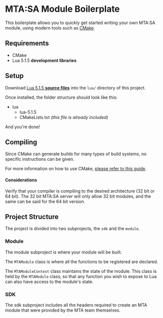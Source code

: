 # MTA:SA Module Boilerplate
This boilerplate allows you to quickly get started writing your own MTA:SA module, using modern
tools such as [CMake](https://cmake.org). 

## Requirements
- CMake
- Lua 5.1.5 **development libraries**

## Setup

Download [Lua 5.1.5 **source files**](https://www.lua.org/ftp/lua-5.1.5.tar.gz) into the `lua/` directory of this project. 
   
   Once installed, the folder structure should look like this:
   - lua
        - lua-5.1.5
        - CMakeLists.txt *(this file is already included)*

And you're done!

## Compiling

Since CMake can generate builds for many types of build systems, no specific instructions can be given.

For more information on how to use CMake, [please refer to this guide](https://cmake.org/runningcmake).

#### Considerations
Verify that your compiler is compiling to the desired architecture (32 bit or 64 bit).
The 32 bit MTA:SA server will only allow 32 bit modules, and the same can be said for the 64 bit version.

## Project Structure
The project is divided into two subprojects, the `sdk` and the `module`. 

### Module
The module subproject is where your module will be built.

The `MTAModule` class is where all the functions to be registered are declared.

The `MTAModuleContext` class maintains the state of the module. This class is held by the
`MTAModule` class, so that any function you wish to expose to Lua can also have access
to the module's state.

### SDK
The sdk subproject includes all the headers required to create an MTA module that were
provided by the MTA team themselves. 
